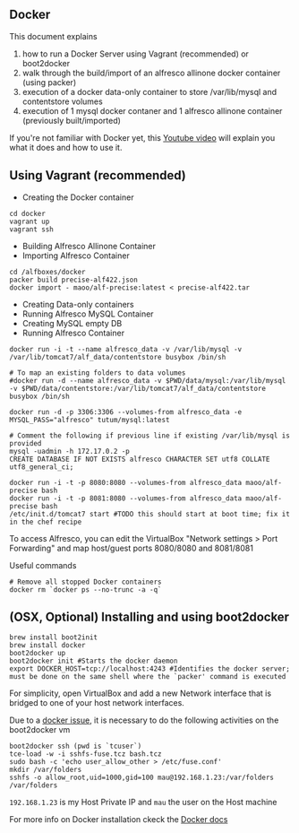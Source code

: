 Docker
---
This document explains
1. how to run a Docker Server using Vagrant (recommended) or boot2docker
2. walk through the build/import of an alfresco allinone docker container (using packer)
3. execution of a docker data-only container to store /var/lib/mysql and contentstore volumes
4. execution of 1 mysql docker contaner and 1 alfresco allinone container (previously built/imported)

If you're not familiar with Docker yet, this [Youtube video](https://www.youtube.com/watch?v=VeiUjkiqo9E) will explain you what it does and how to use it.

## Using Vagrant (recommended)

* Creating the Docker container
```
cd docker
vagrant up
vagrant ssh
```

* Building Alfresco Allinone Container
* Importing Alfresco Container
```
cd /alfboxes/docker
packer build precise-alf422.json
docker import - maoo/alf-precise:latest < precise-alf422.tar
```

* Creating Data-only containers
* Running Alfresco MySQL Container
* Creating MySQL empty DB
* Running Alfresco Container

```
docker run -i -t --name alfresco_data -v /var/lib/mysql -v /var/lib/tomcat7/alf_data/contentstore busybox /bin/sh

# To map an existing folders to data volumes
#docker run -d --name alfresco_data -v $PWD/data/mysql:/var/lib/mysql -v $PWD/data/contentstore:/var/lib/tomcat7/alf_data/contentstore busybox /bin/sh

docker run -d -p 3306:3306 --volumes-from alfresco_data -e MYSQL_PASS="alfresco" tutum/mysql:latest

# Comment the following if previous line if existing /var/lib/mysql is provided
mysql -uadmin -h 172.17.0.2 -p
CREATE DATABASE IF NOT EXISTS alfresco CHARACTER SET utf8 COLLATE utf8_general_ci;

docker run -i -t -p 8080:8080 --volumes-from alfresco_data maoo/alf-precise bash
docker run -i -t -p 8081:8080 --volumes-from alfresco_data maoo/alf-precise bash
/etc/init.d/tomcat7 start #TODO this should start at boot time; fix it in the chef recipe
```
To access Alfresco, you can edit the VirtualBox "Network settings > Port Forwarding" and map host/guest ports 8080/8080 and 8081/8081

Useful commands
```
# Remove all stopped Docker containers
docker rm `docker ps --no-trunc -a -q`
```


## (OSX, Optional) Installing and using boot2docker

```
brew install boot2init
brew install docker
boot2docker up
boot2docker init #Starts the docker daemon
export DOCKER_HOST=tcp://localhost:4243 #Identifies the docker server; must be done on the same shell where the `packer' command is executed
```

For simplicity, open VirtualBox and add a new Network interface that is bridged to one of your host network interfaces.

Due to a [docker issue](https://github.com/mitchellh/packer/issues/901), it is necessary to do the following activities on the boot2docker vm
```
boot2docker ssh (pwd is `tcuser`)
tce-load -w -i sshfs-fuse.tcz bash.tcz
sudo bash -c 'echo user_allow_other > /etc/fuse.conf'
mkdir /var/folders
sshfs -o allow_root,uid=1000,gid=100 mau@192.168.1.23:/var/folders /var/folders
```
```192.168.1.23``` is my Host Private IP and ```mau``` the user on the Host machine

For more info on Docker installation ckeck the [Docker docs](http://docs.docker.io/installation/)

